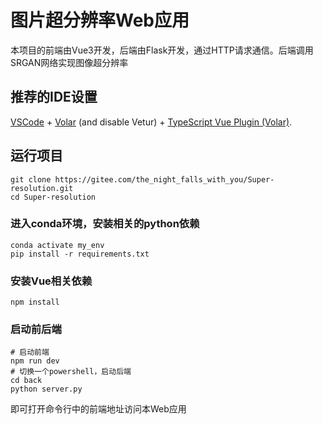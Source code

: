 # 图片超分辨率Web应用

本项目的前端由Vue3开发，后端由Flask开发，通过HTTP请求通信。后端调用SRGAN网络实现图像超分辨率

## 推荐的IDE设置

[VSCode](https://code.visualstudio.com/) + [Volar](https://marketplace.visualstudio.com/items?itemName=Vue.volar) (and disable Vetur) + [TypeScript Vue Plugin (Volar)](https://marketplace.visualstudio.com/items?itemName=Vue.vscode-typescript-vue-plugin).

## 运行项目

```shell
git clone https://gitee.com/the_night_falls_with_you/Super-resolution.git
cd Super-resolution
```

### 进入conda环境，安装相关的python依赖

```shell
conda activate my_env
pip install -r requirements.txt
```

### 安装Vue相关依赖

```shell
npm install
```

### 启动前后端

```shell
# 启动前端
npm run dev
# 切换一个powershell，启动后端
cd back
python server.py
```

即可打开命令行中的前端地址访问本Web应用
